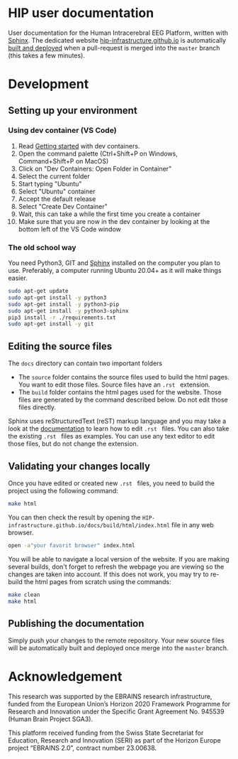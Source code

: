 # HIP user documentation

User documentation for the Human Intracerebral EEG Platform, written with [Sphinx](https://www.sphinx-doc.org/en/master/index.html).
The dedicated website [hip-infrastructure.github.io](https://hip-infrastructure.github.io/) is automatically [built and deployed](https://github.com/marketplace/actions/sphinx-to-github-pages) when a pull-request is merged into the `master` branch (this takes a few minutes).

# Development

## Setting up your environment

### Using dev container (VS Code)

1. Read [Getting started](https://code.visualstudio.com/docs/devcontainers/containers#_getting-started) with dev containers.
1. Open the command palette (Ctrl+Shift+P on Windows, Command+Shift+P on MacOS)
1. Click on "Dev Containers: Open Folder in Container"
1. Select the current folder
1. Start typing "Ubuntu"
1. Select "Ubuntu" container
1. Accept the default release
1. Select "Create Dev Container"
1. Wait, this can take a while the first time you create a container
1. Make sure that you are now in the dev container by looking at the bottom left of the VS Code window

### The old school way

You need Python3, GIT and [Sphinx](https://www.sphinx-doc.org/en/master/usage/installation.html) installed on the computer you plan to use. Preferably, a computer running Ubuntu 20.04+ as it will make things easier.

```bash
sudo apt-get update
sudo apt-get install -y python3
sudo apt-get install -y python3-pip
sudo apt-get install -y python3-sphinx
pip3 install -r ./requirements.txt
sudo apt-get install -y git
```

## Editing the source files

The `docs` directory can contain two important folders
* The `source` folder contains the source files used to build the html pages. You want to edit those files. Source files have an `.rst ` extension.
* The `build` folder contains the html pages used for the website. Those files are generated by the command described below. Do not edit those files directly.

Sphinx uses reStructuredText (reST) markup language and you may take a look at the [documentation](https://www.sphinx-doc.org/en/master/index.html) to learn how to edit `.rst ` files. You can also take the existing `.rst ` files as examples. You can use any text editor to edit those files, but do not change the extension.

## Validating your changes locally

Once you have edited or created new `.rst ` files, you need to build the project using the following command:

```bash
make html
```

You can then check the result by opening the `HIP-infrastructure.github.io/docs/build/html/index.html` file in any web browser.

```bash
open -a"your favorit browser" index.html
```

You will be able to navigate a local version of the website. If you are making several builds, don't forget to refresh the webpage you are viewing so the changes are taken into account. If this does not work, you may try to re-build the html pages from scratch using the commands:

```bash
make clean
make html
```

## Publishing the documentation

Simply push your changes to the remote repository. Your new source files will be automatically built and deployed once merge into the `master` branch.

# Acknowledgement

This research was supported by the EBRAINS research infrastructure, funded from the European Union’s Horizon 2020 Framework Programme for Research and Innovation under the Specific Grant Agreement No. 945539 (Human Brain Project SGA3).

This platform received funding from the Swiss State Secretariat for Education, Research and Innovation (SERI) as part of the Horizon Europe project “EBRAINS 2.0”, contract number 23.00638.
